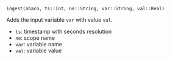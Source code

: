 ```
ingest(abaco, ts::Int, ne::String, var::String, val::Real)
```

Adds the input variable `var` with value `val`.

  * `ts`: timestamp with seconds resolution
  * `ne`: scope name
  * `var`: variable name
  * `val`: variable value
